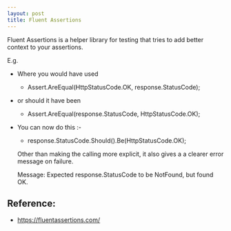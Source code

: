```yaml
---
layout: post
title: Fluent Assertions
---
```


Fluent Assertions is a helper library for testing that tries to add better context to your assertions.

E.g.
* Where you would have used 
  * Assert.AreEqual(HttpStatusCode.OK, response.StatusCode);
* or should it have been 
  * Assert.AreEqual(response.StatusCode, HttpStatusCode.OK);

* You can now do this :-
  * response.StatusCode.Should().Be(HttpStatusCode.OK);

  Other than making the calling more explicit, it also gives a a clearer error message on failure.

  Message: Expected response.StatusCode to be NotFound, but found OK.

 ## Reference: 
  * https://fluentassertions.com/
